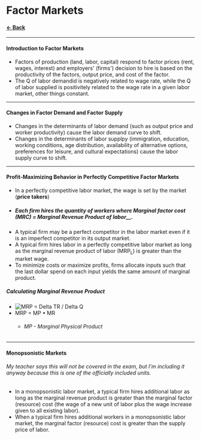 # Factor Markets
#### [&larr; Back](README.md)

---
#### Introduction to Factor Markets
* Factors of production (land, labor, capital) respond to factor prices (rent, wages, interest) and employers' (firms') decision to hire is based on the productivity of the factors, output price, and cost of the factor.
* The Q of labor demandid is negatively related to wage rate, while the Q of labor supplied is positivitely related to the wage rate in a given labor market, other things constant.

---
#### Changes in Factor Demand and Factor Supply
* Changes in the determinants of labor demand (such as output price and worker productivity) cause the labor demand curve to shift.
* Changes in the determinants of labor supplpy (immigration, education, working conditions, age distribution, availability of alternative options, preferences for leisure, and cultural expectations) cause the labor supply curve to shift.

---
#### Profit-Maximizing Behavior in Perfectly Competitive Factor Markets
* In a perfectly competitive labor market, the wage is set by the market (__price takers__)
* ##### Each firm hires the quantity of workers where Marginal factor cost (MRC) = Marginal Revenue Product of labor__. 
* A typical firm may be a perfect competitor in the labor market even if it is an imperfect competitor in its output market.
* A typical firm hires labor in a perfectly competitive labor market as long as the marginal revenue product of labor (MRP<sub>L</sub>) is greater than the market wage.
* To minimize costs or maximize profits, firms allocate inputs such that the last dollar spend on each input yields the same amount of marginal product.

##### Calculating Marginal Revenue Product
* ![MRP = Delta TR / Delta Q](images/MRP1.png)
* MRP = MP • MR
    * ###### MP - Marginal Physical Product

---
#### Monopsonistic Markets
###### My teacher says this will not be covered in the exam, but I'm including it anyway because this is one of the officially included units.
* In a monopsonistic labor market, a typical firm hires additional labor as long as the marginal revenue product is greater than the marginal factor (resource) cost (the wage of a new unit of labor plus the wage increase given to all existing labor).
* When a typical firm hires additional workers in a monopsonistic labor market, the marginal factor (resource) cost is greater than the supply price of labor.